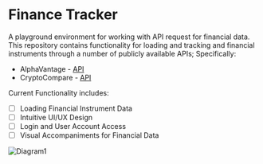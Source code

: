 # Finance Tracker 
A playground environment for working with API request for financial data. This repository contains functionality for loading and tracking and financial instruments through a number of publicly available APIs; Specifically: 

* AlphaVantage - [API](https://www.alphavantage.co/)
* CryptoCompare - [API](https://www.cryptocompare.com/api)

Current Functionality includes: 

* [ ] Loading Financial Instrument Data 
* [ ] Intuitive UI/UX Design 
* [ ] Login and User Account Access 
* [ ] Visual Accompaniments for Financial Data 

![Diagram1](http://sdmimd.ac.in/financeconference2018/wp-content/uploads/2018/03/Paper_Submission.png)

